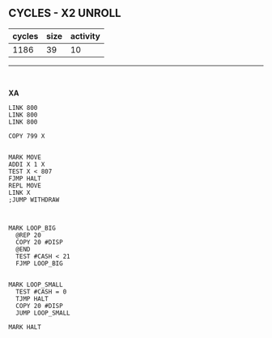 ## CYCLES - X2 UNROLL

| cycles | size | activity |
| ------ | ---- | -------- |
| 1186 | 39 | 10 |
<hr>
<br>

**XA**

```
LINK 800
LINK 800
LINK 800

COPY 799 X


MARK MOVE
ADDI X 1 X
TEST X < 807
FJMP HALT
REPL MOVE
LINK X
;JUMP WITHDRAW



MARK LOOP_BIG
  @REP 20
  COPY 20 #DISP
  @END
  TEST #CASH < 21
  FJMP LOOP_BIG


MARK LOOP_SMALL
  TEST #CASH = 0
  TJMP HALT
  COPY 20 #DISP
  JUMP LOOP_SMALL

MARK HALT
```
